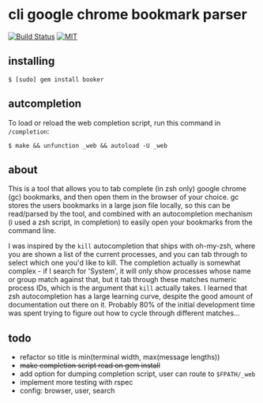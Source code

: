 cli google chrome bookmark parser
=================================

[![Build Status](https://travis-ci.org/jeremywrnr/boooker.png)](https://travis-ci.org/jeremywrnr/booker)
[![MIT](https://img.shields.io/npm/l/alt.svg?style=flat)](http://josh.mit-license.org)

## installing

    $ [sudo] gem install booker


## autcompletion
To load or reload the web completion script, run this command in `/completion`:

    $ make && unfunction _web && autoload -U _web


## about
This is a tool that allows you to tab complete (in zsh only) google chrome (gc)
bookmarks, and then open them in the browser of your choice. gc stores the
users bookmarks in a large json file locally, so this can be read/parsed by the
tool, and combined with an autocompletion mechanism (i used a zsh script, in
completion) to easily open your bookmarks from the command line.

I was inspired by the `kill` autocompletion that ships with oh-my-zsh, where
you are shown a list of the current processes, and you can tab through to
select which one you'd like to kill. The completion actually is somewhat
complex - if I search for 'System', it will only show processes whose name or
group match against that, but it tab through these matches numeric process IDs,
which is the argument that `kill` actually takes. I learned that zsh
autocompletion has a large learning curve, despite the good amount of
documentation out there on it. Probably 80% of the initial development time was
spent trying to figure out how to cycle through different matches...


## todo
- refactor so title is min(terminal width, max(message lengths))
- ~~make completion script read on gem install~~
- add option for dumping completion script, user can route to `$FPATH/_web`
- implement more testing with rspec
- config: browser, user, search
